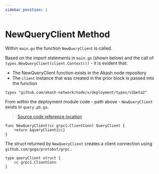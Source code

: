 ```yaml
---
sidebar_position: 3
---
```


# NewQueryClient Method

Within `main.go` the function `NewQueryClient` is called.

Based on the import statements in `main.go` (shown below) and the call of `types.NewQueryClient(client.Context())` - it is evident that:

* The NewQueryClient function exists in the Akash node repository
* The `client` instance that was created in the prior block is passed into the function

```
types "github.com/akash-network/node/x/deployment/types/v1beta2"
```

From within the deployment module code - path above - `NewQueryClient` exists in `query.pb.go`.

> [Source code reference location](https://github.com/akash-network/node/blob/master/x/deployment/types/v1beta2/query.pb.go)

```
func NewQueryClient(cc grpc1.ClientConn) QueryClient {
	return &queryClient{cc}
}
```

The struct returned by `NewQueryClient` creates a client connection using `github.com/gogo/protobuf/grpc` .

```
type queryClient struct {
	cc grpc1.ClientConn
}
```